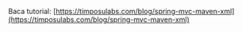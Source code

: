 Baca tutorial: [https://timposulabs.com/blog/spring-mvc-maven-xml](https://timposulabs.com/blog/spring-mvc-maven-xml)
